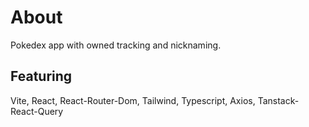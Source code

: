 # About
Pokedex app with owned tracking and nicknaming.

## Featuring
Vite, React, React-Router-Dom, Tailwind, Typescript, Axios, Tanstack-React-Query


